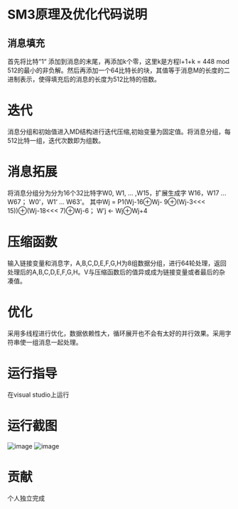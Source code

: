 #  SM3原理及优化代码说明

##  消息填充

首先将比特“1“ 添加到消息的末尾，再添加k个零，这里k是方程l+1+k = 448 mod 512的最小的非负解。然后再添加一个64比特长的块，其值等于消息M的长度的二进制表示，使得填充后的消息的长度为512比特的倍数。
#  迭代
消息分组和初始值进入MD结构进行迭代压缩,初始变量为固定值。将消息分组，每512比特一组，迭代次数即为组数。
#  消息拓展
将消息分组分为分为16个32比特字W0, W1, … ,W15，扩展生成字 W16，W17 ... W67； W0'，W1‘ ... W63'。
其中Wj = P1(Wj-16⊕Wj- 9⊕(Wj-3<<< 15))⊕(Wj-18<<< 7)⊕Wj-6；
W’j ← Wj⊕Wj+4
#  压缩函数
输入链接变量和消息字，A,B,C,D,E,F,G,H为8组数据分组，进行64轮处理，返回处理后的A,B,C,D,E,F,G,H。V与压缩函数后的值异或成为链接变量或者最后的杂凑值。
#  优化
采用多线程进行优化，数据依赖性大，循环展开也不会有太好的并行效果。采用字符串使一组消息一起处理。
# 运行指导
在visual studio上运行
# 运行截图
![image](https://user-images.githubusercontent.com/105595347/182003148-cb867f78-54f3-42c6-9e25-c53c63316abe.png)
![image](https://user-images.githubusercontent.com/105595347/182003168-02fdd4b8-735a-4608-9593-ab8a8469b83d.png)

# 贡献
个人独立完成
